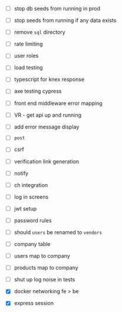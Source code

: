 - [ ] stop db seeds from running in prod
- [ ] stop seeds from running if any data exists
- [ ] remove `sql` directory
- [ ] rate limiting
- [ ] user roles 
- [ ] load testing
- [ ] typescript for knex response

- [ ] axe testing cypress

- [ ] front end middleware error mapping

- [ ] VR - get api up and running
- [ ] add error message display
- [ ] `post`
- [ ] csrf

- [ ] verification link generation

- [ ] notify
- [ ] ch integration

- [ ] log in screens
- [ ] jwt setup

- [ ] password rules
- [ ] should `users` be renamed to `vendors`


- [ ] company table
- [ ] users map to company
- [ ] products map to company

- [ ] shut up log noise in tests


- [x] docker networking fe > be
- [x] express session